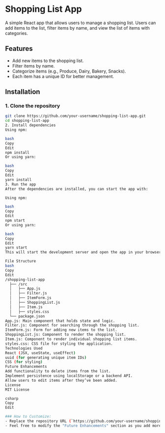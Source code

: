 # Shopping List App

A simple React app that allows users to manage a shopping list. Users can add items to the list, filter items by name, and view the list of items with categories.

## Features
- Add new items to the shopping list.
- Filter items by name.
- Categorize items (e.g., Produce, Dairy, Bakery, Snacks).
- Each item has a unique ID for better management.

## Installation

### 1. Clone the repository

```bash
git clone https://github.com/your-username/shopping-list-app.git
cd shopping-list-app
2. Install dependencies
Using npm:

bash
Copy
Edit
npm install
Or using yarn:

bash
Copy
Edit
yarn install
3. Run the app
After the dependencies are installed, you can start the app with:

Using npm:

bash
Copy
Edit
npm start
Or using yarn:

bash
Copy
Edit
yarn start
This will start the development server and open the app in your browser.

File Structure
bash
Copy
Edit
/shopping-list-app
  ├── /src
  │   ├── App.js
  │   ├── Filter.js
  │   ├── ItemForm.js
  │   ├── ShoppingList.js
  │   ├── Item.js
  │   ├── styles.css
  └── package.json
App.js: Main component that holds state and logic.
Filter.js: Component for searching through the shopping list.
ItemForm.js: Form for adding new items to the list.
ShoppingList.js: Component to render the shopping list.
Item.js: Component to render individual shopping list items.
styles.css: CSS file for styling the application.
Technologies Used
React (JSX, useState, useEffect)
uuid (for generating unique item IDs)
CSS (for styling)
Future Enhancements
Add functionality to delete items from the list.
Implement persistence using localStorage or a backend API.
Allow users to edit items after they’ve been added.
License
MIT License

csharp
Copy
Edit

### How to Customize:
- Replace the repository URL (`https://github.com/your-username/shopping-list-app.git`) with your own project URL if you plan to push this to a GitHub repository.
- Feel free to modify the "Future Enhancements" section as you add more features to the app.
